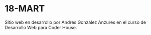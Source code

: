 # 18-MART
Sitio web en desarrollo por Andrés González Anzures en el curso de Desarrollo Web para Coder House.
